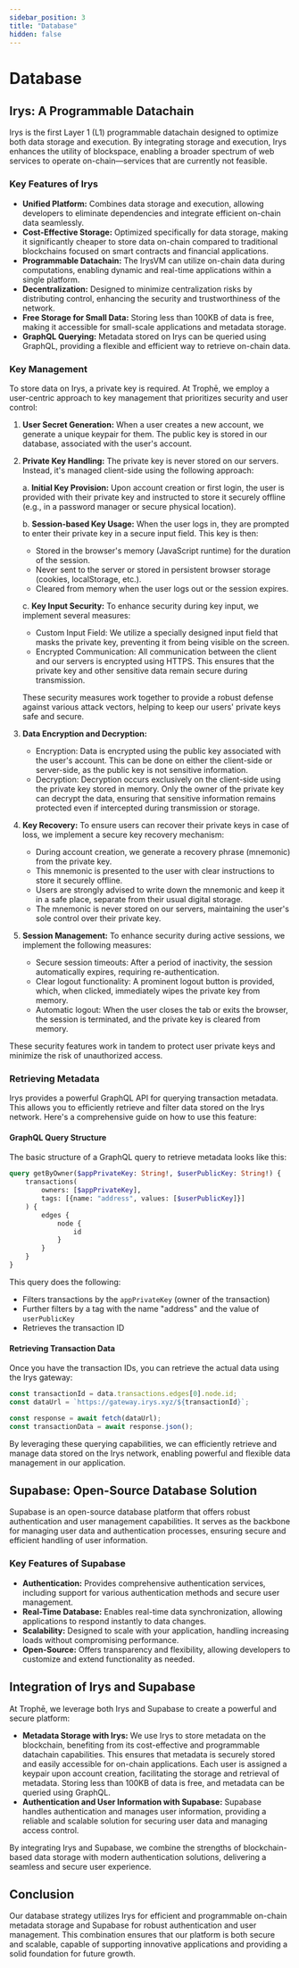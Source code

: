 ```yaml
---
sidebar_position: 3
title: "Database"
hidden: false
---
```


# Database

## Irys: A Programmable Datachain

Irys is the first Layer 1 (L1) programmable datachain designed to optimize both data storage and execution. By integrating storage and execution, Irys enhances the utility of blockspace, enabling a broader spectrum of web services to operate on-chain—services that are currently not feasible.

### Key Features of Irys

- **Unified Platform:** Combines data storage and execution, allowing developers to eliminate dependencies and integrate efficient on-chain data seamlessly.
- **Cost-Effective Storage:** Optimized specifically for data storage, making it significantly cheaper to store data on-chain compared to traditional blockchains focused on smart contracts and financial applications.
- **Programmable Datachain:** The IrysVM can utilize on-chain data during computations, enabling dynamic and real-time applications within a single platform.
- **Decentralization:** Designed to minimize centralization risks by distributing control, enhancing the security and trustworthiness of the network.
- **Free Storage for Small Data:** Storing less than 100KB of data is free, making it accessible for small-scale applications and metadata storage.
- **GraphQL Querying:** Metadata stored on Irys can be queried using GraphQL, providing a flexible and efficient way to retrieve on-chain data.

### Key Management

To store data on Irys, a private key is required. At Trophē, we employ a user-centric approach to key management that prioritizes security and user control:

1. **User Secret Generation:** When a user creates a new account, we generate a unique keypair for them. The public key is stored in our database, associated with the user's account.

2. **Private Key Handling:** The private key is never stored on our servers. Instead, it's managed client-side using the following approach:

   a. **Initial Key Provision:** Upon account creation or first login, the user is provided with their private key and instructed to store it securely offline (e.g., in a password manager or secure physical location).
   
   b. **Session-based Key Usage:** When the user logs in, they are prompted to enter their private key in a secure input field. This key is then:
      - Stored in the browser's memory (JavaScript runtime) for the duration of the session.
      - Never sent to the server or stored in persistent browser storage (cookies, localStorage, etc.).
      - Cleared from memory when the user logs out or the session expires.

   c. **Key Input Security:** To enhance security during key input, we implement several measures:
      - Custom Input Field: We utilize a specially designed input field that masks the private key, preventing it from being visible on the screen.
      - Encrypted Communication: All communication between the client and our servers is encrypted using HTTPS. This ensures that the private key and other sensitive data remain secure during transmission.

   These security measures work together to provide a robust defense against various attack vectors, helping to keep our users' private keys safe and secure.

3. **Data Encryption and Decryption:** 
   - Encryption: Data is encrypted using the public key associated with the user's account. This can be done on either the client-side or server-side, as the public key is not sensitive information.
   - Decryption: Decryption occurs exclusively on the client-side using the private key stored in memory. Only the owner of the private key can decrypt the data, ensuring that sensitive information remains protected even if intercepted during transmission or storage.

4. **Key Recovery:**
   To ensure users can recover their private keys in case of loss, we implement a secure key recovery mechanism:
   - During account creation, we generate a recovery phrase (mnemonic) from the private key.
   - This mnemonic is presented to the user with clear instructions to store it securely offline.
   - Users are strongly advised to write down the mnemonic and keep it in a safe place, separate from their usual digital storage.
   - The mnemonic is never stored on our servers, maintaining the user's sole control over their private key.

5. **Session Management:**
   To enhance security during active sessions, we implement the following measures:
   - Secure session timeouts: After a period of inactivity, the session automatically expires, requiring re-authentication.
   - Clear logout functionality: A prominent logout button is provided, which, when clicked, immediately wipes the private key from memory.
   - Automatic logout: When the user closes the tab or exits the browser, the session is terminated, and the private key is cleared from memory.

These security features work in tandem to protect user private keys and minimize the risk of unauthorized access.

### Retrieving Metadata

Irys provides a powerful GraphQL API for querying transaction metadata. This allows you to efficiently retrieve and filter data stored on the Irys network. Here's a comprehensive guide on how to use this feature:

#### GraphQL Query Structure

The basic structure of a GraphQL query to retrieve metadata looks like this:

```graphql
query getByOwner($appPrivateKey: String!, $userPublicKey: String!) {
    transactions(
        owners: [$appPrivateKey], 
        tags: [{name: "address", values: [$userPublicKey]}]
    ) {
        edges {
            node {
                id
            }
        }
    }
}
```

This query does the following:
- Filters transactions by the `appPrivateKey` (owner of the transaction)
- Further filters by a tag with the name "address" and the value of `userPublicKey`
- Retrieves the transaction ID

#### Retrieving Transaction Data

Once you have the transaction IDs, you can retrieve the actual data using the Irys gateway:

```javascript
const transactionId = data.transactions.edges[0].node.id;
const dataUrl = `https://gateway.irys.xyz/${transactionId}`;

const response = await fetch(dataUrl);
const transactionData = await response.json();
```

By leveraging these querying capabilities, we can efficiently retrieve and manage data stored on the Irys network, enabling powerful and flexible data management in our application.

## Supabase: Open-Source Database Solution

Supabase is an open-source database platform that offers robust authentication and user management capabilities. It serves as the backbone for managing user data and authentication processes, ensuring secure and efficient handling of user information.

### Key Features of Supabase

- **Authentication:** Provides comprehensive authentication services, including support for various authentication methods and secure user management.
- **Real-Time Database:** Enables real-time data synchronization, allowing applications to respond instantly to data changes.
- **Scalability:** Designed to scale with your application, handling increasing loads without compromising performance.
- **Open-Source:** Offers transparency and flexibility, allowing developers to customize and extend functionality as needed.

## Integration of Irys and Supabase

At Trophē, we leverage both Irys and Supabase to create a powerful and secure platform:

- **Metadata Storage with Irys:** We use Irys to store metadata on the blockchain, benefiting from its cost-effective and programmable datachain capabilities. This ensures that metadata is securely stored and easily accessible for on-chain applications. Each user is assigned a keypair upon account creation, facilitating the storage and retrieval of metadata. Storing less than 100KB of data is free, and metadata can be queried using GraphQL.
- **Authentication and User Information with Supabase:** Supabase handles authentication and manages user information, providing a reliable and scalable solution for securing user data and managing access control.

By integrating Irys and Supabase, we combine the strengths of blockchain-based data storage with modern authentication solutions, delivering a seamless and secure user experience.

## Conclusion

Our database strategy utilizes Irys for efficient and programmable on-chain metadata storage and Supabase for robust authentication and user management. This combination ensures that our platform is both secure and scalable, capable of supporting innovative applications and providing a solid foundation for future growth.

